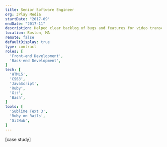 ```yaml
---
title: Senior Software Engineer
org: 3Play Media
startDate: "2017-09"
endDate: "2017-11"
description: Helped clear backlog of bugs and features for video transcription product used by over 2,500 customers including Procter & Gamble, T-Mobile, and MIT.
location: Boston, MA
remote: false
defaultDisplay: true
type: contract
roles: [
  'Front-end Development',
  'Back-end Development',
]
tech: [
  'HTML5',
  'CSS3',
  'JavaScript',
  'Ruby',
  'Git',
  'Bash',
]
tools: [
  'Sublime Text 3',
  'Ruby on Rails',
  'GitHub',
]
---
```


[case study]